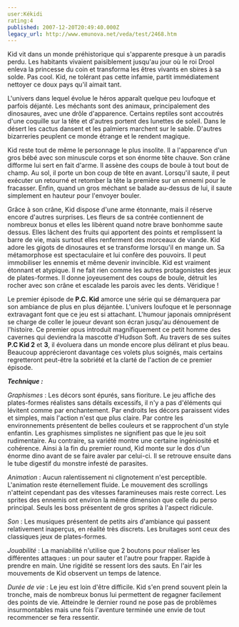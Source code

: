 ```yaml
---
user:Kékidi
rating:4
published: 2007-12-20T20:49:40.000Z
legacy_url: http://www.emunova.net/veda/test/2468.htm
---
```

Kid vit dans un monde préhistorique qui s'apparente presque à un paradis perdu. Les habitants vivaient paisiblement jusqu'au jour où le roi Drool enleva la princesse du coin et transforma les êtres vivants en sbires à sa solde. Pas cool. Kid, ne tolérant pas cette infamie, partit immédiatement nettoyer ce doux pays qu'il aimait tant.  

  

L'univers dans lequel évolue le héros apparaît quelque peu loufoque et parfois déjanté. Les méchants sont des animaux, principalement des dinosaures, avec une drôle d'apparence. Certains reptiles sont accoutrés d'une coquille sur la tête et d'autres portent des lunettes de soleil. Dans le désert les cactus dansent et les palmiers marchent sur le sable. D'autres bizarreries peuplent ce monde étrange et le rendent magique.  

  

Kid reste tout de même le personnage le plus insolite. Il a l'apparence d'un gros bébé avec son minuscule corps et son énorme tête chauve. Son crâne difforme lui sert en fait d'arme. Il assène des coups de boule à tout bout de champ. Au sol, il porte un bon coup de tête en avant. Lorsqu'il saute, il peut exécuter un retourné et retomber la tête la première sur un ennemi pour le fracasser. Enfin, quand un gros méchant se balade au-dessus de lui, il saute simplement en hauteur pour l'envoyer bouler.  

  

Grâce à son crâne, Kid dispose d'une arme étonnante, mais il réserve encore d'autres surprises. Les fleurs de sa contrée contiennent de nombreux bonus et elles les libèrent quand notre brave bonhomme saute dessus. Elles lâchent des fruits qui apportent des points et remplissent la barre de vie, mais surtout elles renferment des morceaux de viande. Kid adore les gigots de dinosaures et se transforme lorsqu'il en mange un. Sa métamorphose est spectaculaire et lui confère des pouvoirs. Il peut immobiliser les ennemis et même devenir invincible. Kid est vraiment étonnant et atypique. Il ne fait rien comme les autres protagonistes des jeux de plates-formes. Il donne joyeusement des coups de boule, détruit les rocher avec son crâne et escalade les parois avec les dents. Véridique !  

  

Le premier épisode de **P.C. Kid** amorce une série qui se démarquera par son ambiance de plus en plus déjantée. L'univers loufoque et le personnage extravagant font que ce jeu est si attachant. L'humour japonais omniprésent se charge de coller le joueur devant son écran jusqu'au dénouement de l'histoire. Ce premier opus introduit magnifiquement ce petit homme des cavernes qui deviendra la mascotte d'Hudson Soft. Au travers de ses suites **P.C Kid 2** et **3**, il évoluera dans un monde encore plus délirant et plus beau. Beaucoup apprécieront davantage ces volets plus soignés, mais certains regretteront peut-être la sobriété et la clarté de l'action de ce premier épisode.  

  

_**Technique :**_  

_Graphismes_ : Les décors sont épurés, sans fioriture. Le jeu affiche des plates-formes réalistes sans détails excessifs, il n'y a pas d'éléments qui lévitent comme par enchantement. Par endroits les décors paraissent vides et simples, mais l'action n'est que plus claire. Par contre les environnements présentent de belles couleurs et se rapprochent d'un style enfantin. Les graphismes simplistes ne signifient pas que le jeu soit rudimentaire. Au contraire, sa variété montre une certaine ingéniosité et cohérence. Ainsi à la fin du premier round, Kid monte sur le dos d'un énorme dino avant de se faire avaler par celui-ci. Il se retrouve ensuite dans le tube digestif du monstre infesté de parasites.  

  

_Animation_ : Aucun ralentissement ni clignotement n'est perceptible. L'animation reste éternellement fluide. Le mouvement des scrollings n'atteint cependant pas des vitesses faramineuses mais reste correct. Les sprites des ennemis ont environ la même dimension que celle du perso principal. Seuls les boss présentent de gros sprites à l'aspect ridicule.  

  

_Son_ : Les musiques présentent de petits airs d'ambiance qui passent relativement inaperçus, en réalité très discrets. Les bruitages sont ceux des classiques jeux de plates-formes.  

  

_Jouabilité_ : La maniabilité n'utilise que 2 boutons pour réaliser les différentes attaques : un pour sauter et l'autre pour frapper. Rapide à prendre en main. Une rigidité se ressent lors des sauts. En l'air les mouvements de Kid observent un temps de latence.  

  

_Durée de vie_ : Le jeu est loin d'être difficile. Kid s'en prend souvent plein la tronche, mais de nombreux bonus lui permettent de regagner facilement des points de vie. Atteindre le dernier round ne pose pas de problèmes insurmontables mais une fois l'aventure terminée une envie de tout recommencer se fera ressentir.